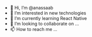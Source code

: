 - 👋 Hi, I’m @anassaab
- 👀 I’m interested in new technologies
- 🌱 I’m currently learning React Native
- 💞️ I’m looking to collaborate on ...
- 📫 How to reach me ...

<!---
anassaab/anassaab is a ✨ special ✨ repository because its `README.md` (this file) appears on your GitHub profile.
You can click the Preview link to take a look at your changes.
--->
